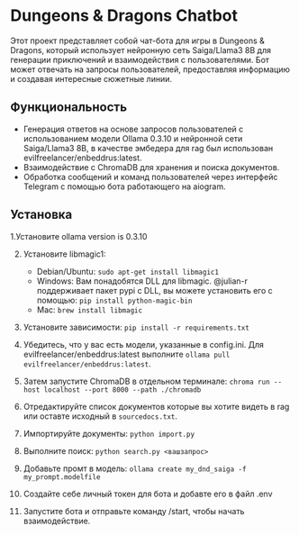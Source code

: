 # Dungeons & Dragons Chatbot

Этот проект представляет собой чат-бота для игры в Dungeons & Dragons, который использует нейронную сеть Saiga/Llama3 8B  для генерации приключений и взаимодействия с пользователями. 
Бот может отвечать на запросы пользователей, предоставляя информацию и создавая интересные сюжетные линии.

## Функциональность

- Генерация ответов на основе запросов пользователей с использованием модели Ollama 0.3.10 и нейронной сети Saiga/Llama3 8B, в качестве эмбедера для rag был использован evilfreelancer/enbeddrus:latest.
- Взаимодействие с ChromaDB для хранения и поиска документов.
- Обработка сообщений и команд пользователей через интерфейс Telegram с помощью бота работающего на aiogram.

## Установка
1.Установите ollama version is 0.3.10

2. Установите libmagic1:
   - Debian/Ubuntu: `sudo apt-get install libmagic1`
   - Windows: Вам понадобятся DLL для libmagic. @julian-r поддерживает пакет pypi с DLL, вы можете установить его с помощью: `pip install python-magic-bin`
   - Mac: `brew install libmagic`
   
3. Установите зависимости: `pip install -r requirements.txt`

4. Убедитесь, что у вас есть модели, указанные в config.ini. Для evilfreelancer/enbeddrus:latest выполните `ollama pull evilfreelancer/enbeddrus:latest`. 

5. Затем запустите ChromaDB в отдельном терминале: `chroma run --host localhost --port 8000 --path ./chromadb`

6. Отредактируйте список документов которые вы хотите видеть в rag или оставте исходный в `sourcedocs.txt`.

7. Импортируйте документы: `python import.py`

8. Выполните поиск: `python search.py <вашзапрос>`

9. Добавьте промт в модель: `ollama create my_dnd_saiga -f my_prompt.modelfile`
10. Создайте себе личный токен для бота и добавте его в файл .env
11. Запустите бота и отправьте команду /start, чтобы начать взаимодействие.
